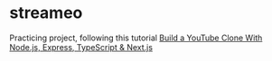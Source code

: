 # streameo

Practicing project, following this tutorial [Build a YouTube Clone With Node.js, Express, TypeScript & Next.js](https://www.youtube.com/watch?v=hPck3Q13wdE)
